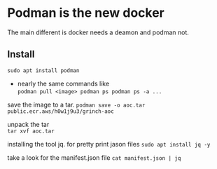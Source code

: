 # Podman is the new docker

The main different is docker needs a deamon and podman not.

## Install   
`sudo apt install podman`

- nearly the same commands like  
``
podman pull <image>
podman ps
podman ps -a
...
``

save the image to a tar.
`podman save -o aoc.tar public.ecr.aws/h0w1j9u3/grinch-aoc` 

unpack the tar  
`tar xvf aoc.tar`


installing the tool jq. for pretty print jason files
`sudo apt install jq -y`

take a look for the manifest.json file 
`cat manifest.json | jq`


